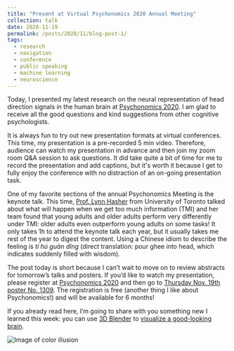 ```yaml
---
title: "Present at Virtual Psychonomics 2020 Annual Meeting"
collection: talk
date: 2020-11-19
permalink: /posts/2020/11/blog-post-1/
tags:
  - research
  - navigation
  - conference
  - public speaking
  - machine learning
  - neuroscience
---
```



Today, I presented my latest research on the neural representation of head direction signals in the human brain at [Psychonomics 2020](https://www.psychonomic.org/page/2020annualmeeting). I am glad to receive all the good questions and kind suggestions from other cognitive psychologists.  

It is always fun to try out new presentation formats at virtual conferences. This time, my presentation is a pre-recorded 5 min video. Therefore, audience can watch my presentation in advance and then join my zoom room Q&A session to ask questions. It did take quite a bit of time for me to record the presentation and add captions, but it's worth it because I get to fully enjoy the conference with no distraction of an on-going presentation task. 

One of my favorite sections of the annual Psychonomics Meeting is the keynote talk. This time, [Prof. Lynn Hasher](http://www2.psych.utoronto.ca/users/hasherlab/people_hasher.htm) from University of Toronto talked about what will happen when we get too much information (TMI) and her team found that young adults and older adults perform very differently under TMI: older adults even outperform young adults on some tasks! It only takes 1h to attend the keynote talk each year, but it usually takes me rest of the year to digest the content. Using a Chinese idiom to describe the feeling is *tí hú guàn dǐng* (direct translation: pour ghee into head, which indicates suddenly filled with wisdom).

The post today is short because I can’t wait to move on to review abstracts for tomorrow’s talks and posters. If you’d like to watch my presentation, please register at [Psychonomics 2020](https://www.psychonomic.org/page/2020annualmeeting) and then go to [Thursday Nov. 19th poster No. 1309](https://events7.mediasite.com/mediasite/Play/b8a157702c1c44e3b1386735adb751221d?autoStart=true). The registration is free (another thing I like about Psychonomics!) and will be available for 6 months!

If you already read here, I’m going to share with you something new I learned this week: you can use [3D Blender]( http://blender.com/) to [visualize a good-looking brain](https://www.blendernation.com/2019/07/15/converting-a-video-into-a-dicom-and-a-3d-mesh/). 

![Image of color illusion](/images/brain_blender.png)



